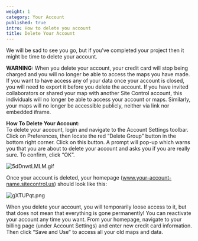 ```yaml
---
weight: 1
category: Your Account
published: true
intro: How to delete you account
title: Delete Your Account
---
```

We will be sad to see you go, but if you’ve completed your project then it might be time to delete your account.

**WARNING:** When you delete your account, your credit card will stop being charged and you will no longer be able to access the maps you have made. If you want to have access any of your data once your account is closed, you will need to export it before you delete the account. If you have invited collaborators or shared your map with another Site Control account, this individuals will no longer be able to access your account or maps. Similarly, your maps will no longer be accessible publicly, neither via link nor embedded iframe.

**How To Delete Your Account:**  
To delete your account, login and navigate to the Account Settings toolbar. Click on Preferences, then locate the red “Delete Group” button in the bottom right corner. Click on this button. A prompt will pop-up which warns you that you are about to delete your account and asks you if you are really sure. To confirm, click “OK”.

![5dDnwtLMLM.gif]({{site.baseurl}}/img/5dDnwtLMLM.gif)

Once your account is deleted, your homepage (www.your-account-name.sitecontrol.us) should look like this:

![gXTUPqt.png]({{site.baseurl}}/img/gXTUPqt.png)

When you delete your account, you will temporarily loose access to it, but that does not mean that everything is gone permanently! You can reactivate your account any time you want. From your homepage, navigate to your billing page (under Account Settings) and enter new credit card information. Then click “Save and Use” to access all your old maps and data.
